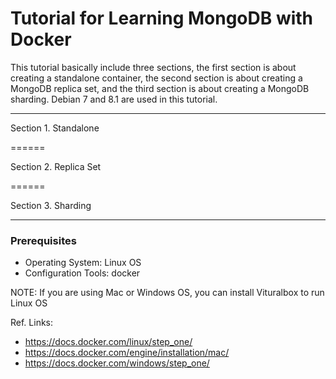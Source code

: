 # Tutorial for Learning MongoDB with Docker

This tutorial basically include three sections, the first section is about creating a standalone container, the second section is about creating a MongoDB replica set, and the third section is about creating a MongoDB sharding. Debian 7 and 8.1 are used in this tutorial.

------

Section 1. Standalone

======

Section 2. Replica Set

======

Section 3. Sharding

------

### Prerequisites

+ Operating System: Linux OS
+ Configuration Tools: docker

NOTE: If you are using Mac or Windows OS, you can install Vituralbox to run Linux OS

Ref. Links:

- https://docs.docker.com/linux/step_one/
- https://docs.docker.com/engine/installation/mac/
- https://docs.docker.com/windows/step_one/
